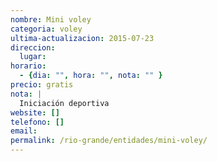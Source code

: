 ```yaml
---
nombre: Mini voley
categoria: voley
ultima-actualizacion: 2015-07-23
direccion: 
  lugar: 
horario: 
  - {dia: "", hora: "", nota: "" }
precio: gratis
nota: | 
  Iniciación deportiva
website: []
telefono: []
email: 
permalink: /rio-grande/entidades/mini-voley/
---
```


